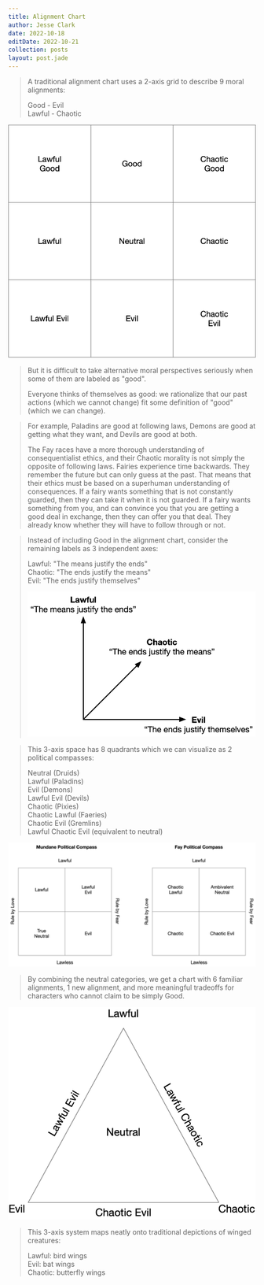 ```yaml
---
title: Alignment Chart
author: Jesse Clark
date: 2022-10-18
editDate: 2022-10-21
collection: posts
layout: post.jade
---
```


> A traditional alignment chart uses a 2\-axis grid to describe 9 moral alignments:  
>   
> Good \- Evil  
> Lawful \- Chaotic 

<!-- more -->

![3x3 alignment chart](/posts/alignment-chart/good-evil-lawful-chaotic.png)

> But it is difficult to take alternative moral perspectives seriously when some of them are labeled as "good"\.  
>   
> Everyone thinks of themselves as good: we rationalize that our past actions \(which we cannot change\) fit some definition of "good" \(which we can change\)\.

> For example, Paladins are good at following laws, Demons are good at getting what they want, and Devils are good at both\.  
>   
> The Fay races have a more thorough understanding of consequentialist ethics, and their Chaotic morality is not simply the opposite of following laws.
> Fairies experience time backwards\. They remember the future but can only guess at the past. That means that their ethics must be based on a superhuman understanding of consequences. If a fairy wants something that is not constantly guarded, then they can take it when it is not guarded. If a fairy wants something from you, and can convince you that you are getting a good deal in exchange, then they can offer you that deal. They already know whether they will have to follow through or not.


> Instead of including Good in the alignment chart, consider the remaining labels as 3 independent axes:  
>   
> Lawful: "The means justify the ends"  
> Chaotic: "The ends justify the means"  
> Evil: "The ends justify themselves" 
> 
> ![3-axis chart](/posts/alignment-chart/3-axis.png)

> This 3\-axis space has 8 quadrants which we can visualize as 2 political compasses:  
>   
> Neutral \(Druids\)  
> Lawful \(Paladins\)  
> Evil \(Demons\)  
> Lawful Evil \(Devils\)  
> Chaotic \(Pixies\)  
> Chaotic Lawful \(Faeries\)  
> Chaotic Evil \(Gremlins\)  
> Lawful Chaotic Evil \(equivalent to neutral\) 

![2-political-compass chart](/posts/alignment-chart/2-compass.png)

> By combining the neutral categories, we get a chart with 6 familiar alignments, 1 new alignment, and more meaningful tradeoffs for characters who cannot claim to be simply Good\. 
> 

![7-point triangle chart](/posts/alignment-chart/7-alignment.png)


> This 3\-axis system maps neatly onto traditional depictions of winged creatures:  
>
> Lawful: bird wings  
> Evil: bat wings  
> Chaotic: butterfly wings

